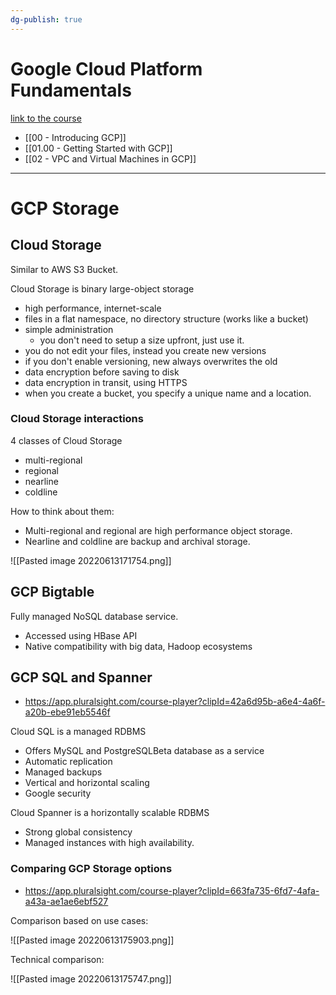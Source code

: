 ```yaml
---
dg-publish: true
---
```

# Google Cloud Platform Fundamentals

[link to the course](https://app.pluralsight.com/channels/player?courseId=5d5cf01d-b8e2-493b-bc77-73be1236a4ec&channelId=a81a554f-59dc-4eee-a30a-83744d11a381)

- [[00 - Introducing GCP]]
- [[01.00 - Getting Started with GCP]]
- [[02 - VPC and Virtual Machines in GCP]]

---

# GCP Storage 

## Cloud Storage

Similar to AWS S3 Bucket.

Cloud Storage is binary large-object storage

- high performance, internet-scale
- files in a flat namespace, no directory structure (works like a bucket)
- simple administration
    - you don't need to setup a size upfront, just use it.
- you do not edit your files, instead you create new versions
- if you don't enable versioning, new always overwrites the old
- data encryption before saving to disk
- data encryption in transit, using HTTPS
- when you create a bucket, you specify a unique name and a location.

### Cloud Storage interactions


4 classes of Cloud Storage

- multi-regional
- regional
- nearline
- coldline


How to think about them:

- Multi-regional and regional are high performance object storage.
- Nearline and coldline are backup and archival storage.

![[Pasted image 20220613171754.png]]


## GCP Bigtable

Fully managed NoSQL database service.

- Accessed using HBase API
- Native compatibility with big data, Hadoop ecosystems


## GCP SQL and Spanner

- <https://app.pluralsight.com/course-player?clipId=42a6d95b-a6e4-4a6f-a20b-ebe91eb5546f>

Cloud SQL is a managed RDBMS

- Offers MySQL and PostgreSQLBeta database as a service
- Automatic replication
- Managed backups
- Vertical and horizontal scaling
- Google security

Cloud Spanner is a horizontally scalable RDBMS

- Strong global consistency
- Managed instances with high availability.

### Comparing GCP Storage options

- <https://app.pluralsight.com/course-player?clipId=663fa735-6fd7-4afa-a43a-ae1ae6ebf527>


Comparison based on use cases:

![[Pasted image 20220613175903.png]]

Technical comparison:

![[Pasted image 20220613175747.png]]
